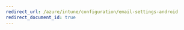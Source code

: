 ```yaml
---
redirect_url: /azure/intune/configuration/email-settings-android
redirect_document_id: true
---
```

